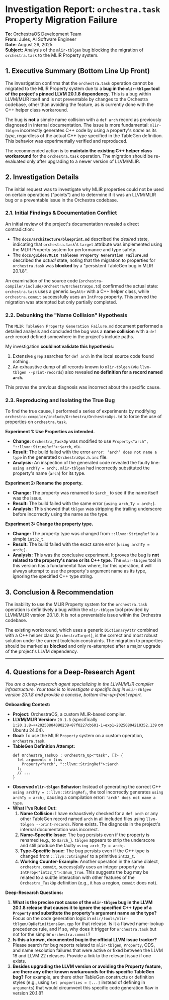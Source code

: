 # Investigation Report: `orchestra.task` Property Migration Failure

**To:** OrchestraOS Development Team  
**From:** Jules, AI Software Engineer  
**Date:** August 26, 2025  
**Subject:** Analysis of the `mlir-tblgen` bug blocking the migration of `orchestra.task` to the MLIR Property system.

## 1. Executive Summary (Bottom Line Up Front)

The investigation confirms that the `orchestra.task` operation cannot be migrated to the MLIR Property system due to a **bug in the `mlir-tblgen` tool of the project's pinned LLVM 20.1.8 dependency**. This is a bug within LLVM/MLIR itself and is not preventable by changes to the Orchestra codebase, other than avoiding the feature, as is currently done with the C++ helper class workaround.

The bug is **not** a simple name collision with a `def arch` record as previously diagnosed in internal documentation. The issue is more fundamental: `mlir-tblgen` incorrectly generates C++ code by using a property's *name* as its *type*, regardless of the actual C++ type specified in the TableGen definition. This behavior was experimentally verified and reproduced.

The recommended action is to **maintain the existing C++ helper class workaround** for the `orchestra.task` operation. The migration should be re-evaluated only after upgrading to a newer version of LLVM/MLIR.

## 2. Investigation Details

The initial request was to investigate why MLIR properties could not be used on certain operations ("points") and to determine if it was an LLVM/MLIR bug or a preventable issue in the Orchestra codebase.

### 2.1. Initial Findings & Documentation Conflict

An initial review of the project's documentation revealed a direct contradiction:
*   The **`docs/architecture/blueprint.md`** described the *desired* state, indicating that `orchestra.task`'s `target` attribute was implemented using the MLIR Property system for performance and type safety.
*   The **`docs/guides/MLIR TableGen Property Generation Failure.md`** described the *actual* state, noting that the migration to properties for `orchestra.task` was **blocked** by a "persistent TableGen bug in MLIR 20.1.8".

An examination of the source code (`orchestra-compiler/include/Orchestra/OrchestraOps.td`) confirmed the actual state: `orchestra.task` uses a generic `AnyAttr` with a C++ helper class, while `orchestra.commit` successfully uses an `IntProp` property. This proved the migration was attempted but only partially completed.

### 2.2. Debunking the "Name Collision" Hypothesis

The `MLIR TableGen Property Generation Failure.md` document performed a detailed analysis and concluded the bug was a **name collision** with a `def arch` record defined somewhere in the project's include paths.

My investigation **could not validate this hypothesis**:
1.  Extensive `grep` searches for `def arch` in the local source code found nothing.
2.  An exhaustive dump of all records known to `mlir-tblgen` (via `llvm-tblgen --print-records`) also revealed **no definition for a record named `arch`**.

This proves the previous diagnosis was incorrect about the specific cause.

### 2.3. Reproducing and Isolating the True Bug

To find the true cause, I performed a series of experiments by modifying `orchestra-compiler/include/Orchestra/OrchestraOps.td` to force the use of properties on `orchestra.task`.

**Experiment 1: Use Properties as intended.**
*   **Change:** `Orchestra_TaskOp` was modified to use `Property<"arch", "::llvm::StringRef">:$arch`, etc.
*   **Result:** The build failed with the error `error: ‘arch’ does not name a type` in the generated `OrchestraOps.h.inc` file.
*   **Analysis:** An inspection of the generated code revealed the faulty line: `using archTy = arch;`. `mlir-tblgen` had incorrectly substituted the property's name (`arch`) for its type.

**Experiment 2: Rename the property.**
*   **Change:** The property was renamed to `$arch_` to see if the name itself was the issue.
*   **Result:** The build failed with the same error (`using arch_Ty = arch;`).
*   **Analysis:** This showed that `tblgen` was stripping the trailing underscore before incorrectly using the name as the type.

**Experiment 3: Change the property type.**
*   **Change:** The property type was changed from `::llvm::StringRef` to a simple `int32_t`.
*   **Result:** The build failed with the exact same error (`using archTy = arch;`).
*   **Analysis:** This was the conclusive experiment. It proves the bug is **not related to the property's name or its C++ type**. The `mlir-tblgen` tool in this version has a fundamental flaw where, for this operation, it will always attempt to use the property's argument name as its type, ignoring the specified C++ type string.

## 3. Conclusion & Recommendation

The inability to use the MLIR Property system for the `orchestra.task` operation is definitively a bug within the `mlir-tblgen` tool provided by LLVM/MLIR version 20.1.8. It is not a preventable issue within the Orchestra codebase.

The existing workaround, which uses a generic `DictionaryAttr` combined with a C++ helper class (`OrchestraTarget`), is the correct and most robust solution under the current toolchain constraints. The migration to properties should be marked as **blocked** and only re-attempted after a major upgrade of the project's LLVM dependency.

---

## 4. Questions for a Deep-Research Agent

*You are a deep-research agent specializing in the LLVM/MLIR compiler infrastructure. Your task is to investigate a specific bug in `mlir-tblgen` version 20.1.8 and provide a concise, bottom-line-up-front report.*

**Onboarding Context:**
*   **Project:** OrchestraOS, a custom MLIR-based compiler.
*   **LLVM/MLIR Version:** `20.1.8` (specifically `1:20.1.8~++20250804090239+87f0227cb601-1~exp1~20250804210352.139` on Ubuntu 24.04).
*   **Goal:** To use the MLIR `Property` system on a custom operation, `orchestra.task`.
*   **TableGen Definition Attempt:**
    ```tablegen
    def Orchestra_TaskOp : Orchestra_Op<"task", []> {
      let arguments = (ins
        Property<"arch", "::llvm::StringRef">:$arch
      );
      // ...
    }
    ```
*   **Observed `mlir-tblgen` Behavior:** Instead of generating the correct C++ `using archTy = ::llvm::StringRef;`, the tool incorrectly generates `using archTy = arch;`, causing a compilation error: `'arch' does not name a type`.
*   **What I've Ruled Out:**
    1.  **Name Collision:** I have exhaustively checked for a `def arch` or any other TableGen record named `arch` in all included files using `llvm-tblgen --print-records`. None exists. The diagnosis in the project's internal documentation was incorrect.
    2.  **Name-Specific Issue:** The bug persists even if the property is renamed (e.g., to `$arch_`). `tblgen` appears to strip the underscore and still produce the faulty `using arch_Ty = arch;`.
    3.  **Type-Specific Issue:** The bug persists even if the C++ type is changed from `::llvm::StringRef` to a primitive `int32_t`.
    4.  **Working Counter-Example:** Another operation in the same dialect, `orchestra.commit`, *successfully* uses an integer property via `IntProp<"int32_t">:$num_true`. This suggests the bug may be related to a subtle interaction with other features of the `Orchestra_TaskOp` definition (e.g., it has a region, `commit` does not).

**Deep-Research Questions:**

1.  **What is the precise root cause of the `mlir-tblgen` bug in the LLVM 20.1.8 release that causes it to ignore the specified C++ type of a `Property` and substitute the property's argument name as the type?** Focus on the code generation logic in `mlir/tools/mlir-tblgen/OpDefinitionsGen.cpp` for that release. Is it a flawed name-lookup precedence rule, and if so, why does it trigger for `orchestra.task` but not for the simpler `orchestra.commit`?
2.  **Is this a known, documented bug in the official LLVM issue tracker?** Please search for bug reports related to `mlir-tblgen`, `Property`, ODS, and name resolution failures that were active or fixed between the LLVM 18 and LLVM 22 releases. Provide a link to the relevant issue if one exists.
3.  **Besides upgrading the LLVM version or avoiding the Property feature, are there any other known workarounds for this specific TableGen bug?** For example, are there other TableGen constructs or definition styles (e.g., using `let properties = [...]` instead of defining in `arguments`) that would circumvent this specific code generation flaw in version 20.1.8?

